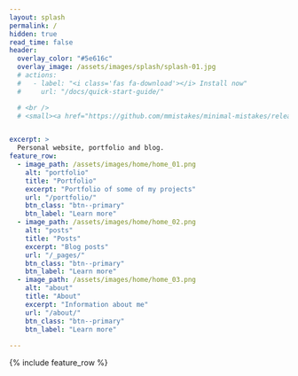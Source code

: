 ```yaml
---
layout: splash
permalink: /
hidden: true
read_time: false
header:
  overlay_color: "#5e616c"
  overlay_image: /assets/images/splash/splash-01.jpg
  # actions:
  #   - label: "<i class='fas fa-download'></i> Install now"
  #     url: "/docs/quick-start-guide/"

  # <br />
  # <small><a href="https://github.com/mmistakes/minimal-mistakes/releases/tag/4.21.0">Latest release v4.21.0</a></small>


excerpt: >
  Personal website, portfolio and blog.
feature_row:
  - image_path: /assets/images/home/home_01.png
    alt: "portfolio"
    title: "Portfolio"
    excerpt: "Portfolio of some of my projects"
    url: "/portfolio/"
    btn_class: "btn--primary"
    btn_label: "Learn more"
  - image_path: /assets/images/home/home_02.png
    alt: "posts"
    title: "Posts"
    excerpt: "Blog posts"
    url: "/_pages/"
    btn_class: "btn--primary"
    btn_label: "Learn more"
  - image_path: /assets/images/home/home_03.png
    alt: "about"
    title: "About"
    excerpt: "Information about me"
    url: "/about/"
    btn_class: "btn--primary"
    btn_label: "Learn more"
  
---
```


{% include feature_row %}
